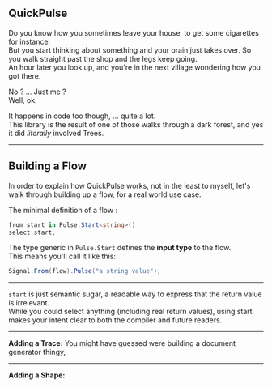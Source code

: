 ## QuickPulse
Do you know how you sometimes leave your house, to get some cigarettes for instance.  
But you start thinking about something and your brain just takes over. 
So you walk straight past the shop and the legs keep going.  
An hour later you look up, and you're in the next village wondering how you got there.  

No ? ... Just me ?  
Well, ok.  

It happens in code too though, ... quite a lot.  
This library is the result of one of those walks through a dark forest, 
and yes it did *literally* involved Trees.


---
## Building a Flow
In order to explain how QuickPulse works, not in the least to myself, let's walk through 
building up a flow, for a real world use case.


The minimal definition of a flow :
```csharp
from start in Pulse.Start<string>()
select start;
```
The type generic in `Pulse.Start` defines the **input type** to the flow.  
This means you'll call it like this:
```csharp
Signal.From(flow).Pulse("a string value");
```


---
`start` is just semantic sugar, a readable way to express that the return value is irrelevant.  
While you could select anything (including real return values),
using start makes your intent clear to both the compiler and future readers.

---
**Adding a Trace:**
You might have guessed were building a document generator thingy, 



---
**Adding a Shape:**





